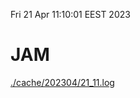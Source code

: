 Fri 21 Apr 11:10:01 EEST 2023
# JAM
<a href='./cache/202304/21_11.log'>./cache/202304/21_11.log</a>
